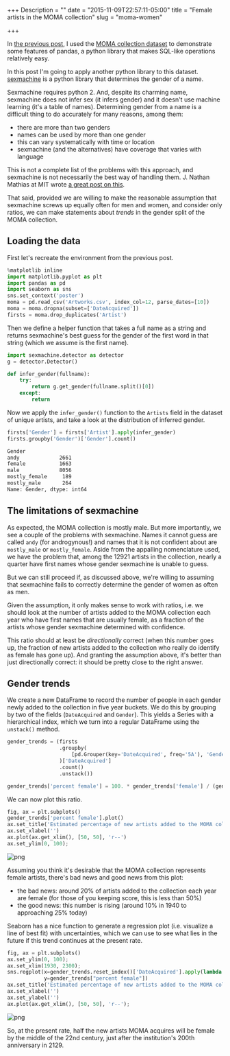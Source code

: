 +++
Description = ""
date = "2015-11-09T22:57:11-05:00"
title = "Female artists in the MOMA collection"
slug = "moma-women"

+++

In [the previous post](/2015/moma1/), I used the [MOMA collection
dataset](https://github.com/MuseumofModernArt/collection) to demonstrate some
features of pandas, a python library that makes SQL-like operations relatively
easy.

In this post I'm going to apply another python library to this dataset.
[sexmachine](https://github.com/ferhatelmas/sexmachine/) is a python library
that determines the gender of a name. 

Sexmachine requires python 2. And, despite its charming name, sexmachine does
not infer sex (it infers gender) and it doesn't use machine learning (it's a
table of names). Determining gender from a name is a difficult thing to do
accurately for many reasons, among them:
 
 - there are more than two genders
 - names can be used by more than one gender
 - this can vary systematically with time or location
 - sexmachine (and the alternatives) have coverage that varies with language

This is not a complete list of the problems with this approach, and sexmachine
is not necessarily the best way of handling them. J. Nathan Mathias at MIT
wrote [a great post on
this](https://civic.mit.edu/blog/natematias/best-practices-for-ethical-gender-research-at-very-large-scales).

That said, provided we are willing to make the reasonable assumption that
sexmachine screws up equally often for men and women, and consider only ratios,
we can make statements about *trends* in the gender split of the MOMA
collection.

## Loading the data

First let's recreate the environment from the previous post.

```python
%matplotlib inline
import matplotlib.pyplot as plt
import pandas as pd
import seaborn as sns
sns.set_context('poster')
moma = pd.read_csv('Artworks.csv', index_col=12, parse_dates=[10])
moma = moma.dropna(subset=['DateAcquired'])
firsts = moma.drop_duplicates('Artist')
```

Then we define a helper function that takes a full name as a string and returns
sexmachine's best guess for the gender of the first word in that string (which
we assume is the first name).


```python
import sexmachine.detector as detector
g = detector.Detector()

def infer_gender(fullname):
    try:
        return g.get_gender(fullname.split()[0])
    except:
        return
```

Now we apply the `infer_gender()` function to the `Artists` field in the
dataset of unique artists, and take a look at the distribution of inferred
gender.

```python
firsts['Gender'] = firsts['Artist'].apply(infer_gender)
firsts.groupby('Gender')['Gender'].count()
```

```markdown
Gender
andy             2661
female           1663
male             8056
mostly_female     189
mostly_male       264
Name: Gender, dtype: int64
```

## The limitations of sexmachine

As expected, the MOMA collection is mostly male. But more importantly, we see a
couple of the problems with sexmachine. Names it cannot guess are called `andy`
(for androgynous!) and names that it is not confident about are `mostly_male`
or `mostly_female`. Aside from the appalling nomenclature used, we have the
problem that, among the 12921 artists in the collection, nearly a quarter have
first names whose gender sexmachine is unable to guess.

But we can still proceed if, as discussed above, we're willing to assuming that
sexmachine fails to correctly determine the gender of women as often as men.

Given the assumption, it only makes sense to work with ratios, i.e. we should
look at the number of artists added to the MOMA collection each year who have
first names that are usually female, as a fraction of the artists whose gender
sexmachine determined with confidence.

This ratio should at least be *directionally* correct (when this number goes
up, the fraction of new artists added to the collection who really do identify
as female has gone up). And granting the assumption above, it's better than
just directionally correct: it should be pretty close to the right answer.

## Gender trends

We create a new DataFrame to record the number of people in each gender newly
added to the collection in five year buckets. We do this by grouping by two of
the fields (`DateAcquired` and `Gender`). This yields a Series with a
hierarchical index, which we turn into a regular DataFrame using the
`unstack()` method.


```python
gender_trends = (firsts
                 .groupby(
                     [pd.Grouper(key='DateAcquired', freq='5A'), 'Gender']
                 )['DateAcquired']
                 .count()
                 .unstack())

gender_trends['percent female'] = 100. * gender_trends['female'] / (gender_trends['male'] + gender_trends['female'])
```

We can now plot this ratio.

```python
fig, ax = plt.subplots()
gender_trends['percent female'].plot()
ax.set_title('Estimated percentage of new artists added to the MOMA collection who are female')
ax.set_xlabel('')
ax.plot(ax.get_xlim(), [50, 50], 'r--')
ax.set_ylim(0, 100);
```


![png](/post/moma2/output_8_0.png)


Assuming you think it's desirable that the MOMA collection represents female
artists, there's bad news and good news from this plot:

 - the bad news: around 20% of artists added to the collection each year are
   female (for those of you keeping score, this is less than 50%)
 - the good news: this number is rising (around 10% in 1940 to approaching 25%
   today)

Seaborn has a nice function to generate a regression plot (i.e. visualize a
line of best fit) with uncertainties, which we can use to see what lies in the
future if this trend continues at the present rate.

```python
fig, ax = plt.subplots()
ax.set_ylim(0, 100);
ax.set_xlim(1930, 2300);
sns.regplot(x=gender_trends.reset_index()['DateAcquired'].apply(lambda x: x.year),
            y=gender_trends["percent female"])
ax.set_title('Estimated percentage of new artists added to the MOMA collection who are female')
ax.set_xlabel('')
ax.set_ylabel('')
ax.plot(ax.get_xlim(), [50, 50], 'r--');
```

![png](/post/moma2/output_10_0.png)

So, at the present rate, half the new artists MOMA acquires will be female by
the middle of the 22nd century, just after the institution's 200th anniversary
in 2129.
